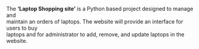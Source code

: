 The <b> ‘Laptop Shopping site’</b> is a Python based project designed to manage and <br>
maintain an orders of laptops. The website will provide an interface for users to buy <br>
laptops and for administrator to add, remove, and update laptops in the website. 
